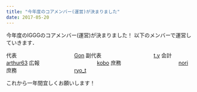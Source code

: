 ```yaml
---
title: "今年度のコアメンバー(運営)が決まりました"
date: 2017-05-20
---
```


今年度のIGGGのコアメンバー(運営)が決まりました！
以下のメンバーで運営していきます．

代表　　　　　　　　　　　[Gon](https://www.iggg.org/wiki/?Gon)
副代表　　　　　　　　　　[t.y](https://www.iggg.org/wiki/?t.y)
会計　　　　　　　　　　　[arthur63](https://www.iggg.org/wiki/?arthur63)
広報　　　　　　　　　　　[kobo](https://www.iggg.org/wiki/?kobo)
庶務　　　　　　　　　　　[nori](https://www.iggg.org/wiki/?nori)
庶務　　　　　　　　　　　[ryo_t](https://www.iggg.org/wiki/?ryo_t)

これから一年間宜しくお願いします！